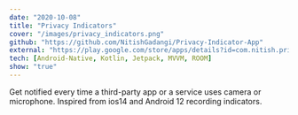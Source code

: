 ```yaml
---
date: "2020-10-08"
title: "Privacy Indicators"
cover: "/images/privacy_indicators.png"
github: "https://github.com/NitishGadangi/Privacy-Indicator-App"
external: "https://play.google.com/store/apps/details?id=com.nitish.privacyindicator"
tech: [Android-Native, Kotlin, Jetpack, MVVM, ROOM]
show: "true"
---
```


Get notified every time a third-party app or a service uses camera or microphone. Inspired from ios14 and Android 12 recording indicators.

